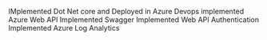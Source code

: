 IMplemented Dot Net core and Deployed in Azure Devops
implemented Azure Web API
Implemented Swagger
Implemented Web API Authentication
Implemented Azure Log Analytics
